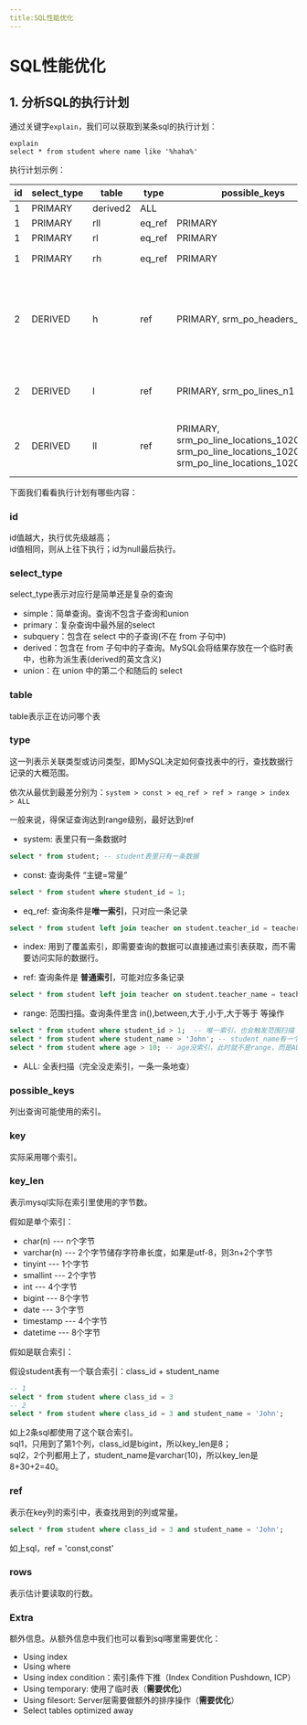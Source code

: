 ```yaml
---
title:SQL性能优化
---
```


# SQL性能优化

## 1. 分析SQL的执行计划

通过关键字```explain```，我们可以获取到某条sql的执行计划：

```
explain
select * from student where name like '%haha%'
```
执行计划示例：

| id  | select_type | table    | type   | possible_keys                                                                                              | key                             | key_len | ref                       | rows | Extra                                                     |
|-----|-------------|----------|--------|------------------------------------------------------------------------------------------------------------|---------------------------------|---------|---------------------------|------|-----------------------------------------------------------|
| 1   | PRIMARY     | derived2 | ALL    |                                                                                                            |                                 | 2934    |                           |      |                                                           |
| 1   | PRIMARY     | rll      | eq_ref | PRIMARY                                                                                                    |                                 | 8       | tmp.LINE_LOCATION_ID      | 1    |                                                           |
| 1   | PRIMARY     | rl       | eq_ref | PRIMARY                                                                                                    |                                 | 8       | srm_price.rll.PO_LINE_ID  | 1    |                                                           | 
| 1   | PRIMARY     | rh       | eq_ref | PRIMARY                                                                                                    |                                 | 8       | srm_price.rl.PO_HEADER_ID | 1    | Using where                                               |
| 2   | DERIVED     | h        | ref    | PRIMARY, srm_po_headers_n1                                                                                 | srm_po_headers_n1               | 42      | const                     | 326  | Using where; Using index; Using temporary; Using filesort |
| 2   | DERIVED     | l        | ref    | PRIMARY, srm_po_lines_n1                                                                                   | srm_po_lines_n1                 | 8       | srm_price.h.PO_HEADER_ID  | 3    | Using where; Using index                                  |
| 2   | DERIVED     | ll       | ref    | PRIMARY, srm_po_line_locations_102000_n3, srm_po_line_locations_102000_n6, srm_po_line_locations_102000_n7 | srm_po_line_locations_102000_n3 | 8       | srm_price.l.PO_LINE_ID    | 3    | Using index condition; Using where                        |



下面我们看看执行计划有哪些内容：
 
### id

id值越大，执行优先级越高；  
id值相同，则从上往下执行；id为null最后执行。  

### select_type

select_type表示对应行是简单还是复杂的查询

* simple：简单查询。查询不包含子查询和union
* primary：复杂查询中最外层的select
* subquery：包含在 select 中的子查询(不在 from 子句中)
* derived：包含在 from 子句中的子查询。MySQL会将结果存放在一个临时表中，也称为派生表(derived的英文含义)
* union：在 union 中的第二个和随后的 select

### table

table表示正在访问哪个表


### type

这一列表示关联类型或访问类型，即MySQL决定如何查找表中的行，查找数据行记录的大概范围。  

依次从最优到最差分别为：```system > const > eq_ref > ref > range > index > ALL  ```

一般来说，得保证查询达到range级别，最好达到ref  

* system: 表里只有一条数据时  
```sql
select * from student; -- student表里只有一条数据
```

* const: 查询条件 “主键=常量”
```sql
select * from student where student_id = 1; 
```

* eq_ref: 查询条件是**唯一索引**，只对应一条记录  
```sql
select * from student left join teacher on student.teacher_id = teacher.teacher_id;
```

* index: 用到了覆盖索引，即需要查询的数据可以直接通过索引表获取，而不需要访问实际的数据行。  

* ref: 查询条件是 **普通索引**，可能对应多条记录  
```sql
select * from student left join teacher on student.teacher_name = teacher.teacher_name;
```

* range: 范围扫描。查询条件里含 in(),between,大于,小于,大于等于 等操作  
```sql
select * from student where student_id > 1;  -- 唯一索引，也会触发范围扫描
select * from student where student_name > 'John'; -- student_name有一个普通索引，此时也是range
select * from student where age > 10; -- age没索引，此时就不是range，而是ALL（全表扫描）
```

* ALL: 全表扫描（完全没走索引，一条一条地查）


### possible_keys

列出查询可能使用的索引。


### key

实际采用哪个索引。


### key_len

表示mysql实际在索引里使用的字节数。

假如是单个索引：  
* char(n) --- n个字节
* varchar(n) --- 2个字节储存字符串长度，如果是utf-8，则3n+2个字节
* tinyint --- 1个字节
* smallint --- 2个字节
* int --- 4个字节
* bigint --- 8个字节
* date --- 3个字节
* timestamp --- 4个字节
* datetime --- 8个字节

假如是联合索引：  

假设student表有一个联合索引：class_id + student_name
```sql
-- 1
select * from student where class_id = 3
-- 2
select * from student where class_id = 3 and student_name = 'John';
```

如上2条sql都使用了这个联合索引。  
sql1，只用到了第1个列，class_id是bigint，所以key_len是8；  
sql2，2个列都用上了，student_name是varchar(10)，所以key_len是8+30+2=40。  


### ref

表示在key列的索引中，表查找用到的列或常量。  
```sql
select * from student where class_id = 3 and student_name = 'John';
```
如上sql，ref = 'const,const'  


### rows

表示估计要读取的行数。  

### Extra 

额外信息。从额外信息中我们也可以看到sql哪里需要优化：  

* Using index
* Using where
* Using index condition：索引条件下推（Index Condition Pushdown, ICP）
* Using temporary: 使用了临时表（**需要优化**）
* Using filesort: Server层需要做额外的排序操作（**需要优化**）
* Select tables optimized away